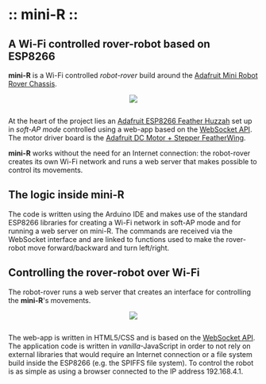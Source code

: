 # :: mini-R :: 
## A Wi-Fi controlled rover-robot based on ESP8266
**mini-R** is a Wi-Fi controlled _robot-rover_ build around the [Adafruit Mini Robot Rover Chassis](https://www.adafruit.com/product/2939).

<figure style="text-align: center; margin: auto">
  <img style="margin-bottom: 1em" src="https://www.idrovolante.org/img/mcu-esp8266-mini-r-08.jpg"/>
</figure>

At the heart of the project lies an [Adafruit ESP8266 Feather Huzzah](https://www.adafruit.com/product/2821) set up in _soft-AP mode_ controlled using a web-app based on the [WebSocket API](https://developer.mozilla.org/en-US/docs/Web/API/WebSockets_API). The motor driver board is the [Adafruit DC Motor + Stepper FeatherWing](https://www.adafruit.com/product/2927).

**mini-R** works without the need for an Internet connection: the robot-rover creates its own Wi-Fi network and runs a web server that makes possible to control its movements.

## The logic inside mini-R
The code is written using the Arduino IDE and makes use of the standard ESP8266 libraries for creating a Wi-Fi network in soft-AP mode and for running a web server on mini-R.
The commands are received via the WebSocket interface and are linked to functions used to make the rover-robot move forward/backward and turn left/right.


## Controlling the rover-robot over Wi-Fi
The robot-rover runs a web server that creates an interface for controlling the **mini-R**'s movements.

<figure style="text-align: center; margin: auto">
  <img style="margin-bottom: 1em" src="https://www.idrovolante.org/img/mcu-esp8266-mini-r-09.png"/>
</figure>

The web-app is written in HTML5/CSS and is based on the [WebSocket API](https://developer.mozilla.org/en-US/docs/Web/API/WebSockets_API).
The application code is written in _vanilla_-JavaScript in order to not rely on external libraries that would require an Internet connection or a file system build inside the ESP8266 (e.g. the SPIFFS file system).
To control the robot is as simple as using a browser connected to the IP address 192.168.4.1.
